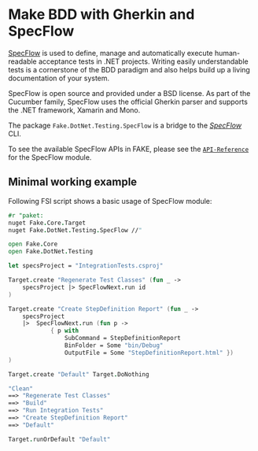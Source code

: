 # Make BDD with Gherkin and SpecFlow

[SpecFlow](http://www.specflow.org/) is used to define, manage and automatically execute human-readable acceptance tests in .NET projects. 
Writing easily understandable tests is a cornerstone of the BDD paradigm and also helps build up a living documentation of your system.

SpecFlow is open source and provided under a BSD license. As part of the Cucumber family, SpecFlow uses the official Gherkin parser 
and supports the .NET framework, Xamarin and Mono.

The package `Fake.DotNet.Testing.SpecFlow` is a bridge to the [*SpecFlow*](specflow.exe) CLI.

To see the available SpecFlow APIs in FAKE, please see the [`API-Reference`](/reference/fake-dotnet-testing-specflow.html) 
for the SpecFlow module.

## Minimal working example

Following FSI script shows a basic usage of SpecFlow module:

```fsharp
#r "paket:
nuget Fake.Core.Target
nuget Fake.DotNet.Testing.SpecFlow //"

open Fake.Core
open Fake.DotNet.Testing

let specsProject = "IntegrationTests.csproj"

Target.create "Regenerate Test Classes" (fun _ ->
    specsProject |> SpecFlowNext.run id
)

Target.create "Create StepDefinition Report" (fun _ ->
    specsProject
    |>  SpecFlowNext.run (fun p ->
            { p with 
                SubCommand = StepDefinitionReport
                BinFolder = Some "bin/Debug"
                OutputFile = Some "StepDefinitionReport.html" })
)

Target.create "Default" Target.DoNothing

"Clean"
==> "Regenerate Test Classes"
==> "Build"
==> "Run Integration Tests"
==> "Create StepDefinition Report"
==> "Default"

Target.runOrDefault "Default"
```
